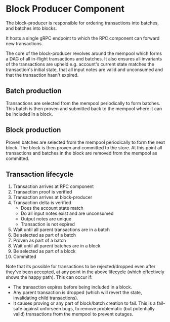 # Block Producer Component

The block-producer is responsible for ordering transactions into batches, and batches into blocks.

It hosts a single gRPC endpoint to which the RPC component can forward new transactions.

The core of the block-producer revolves around the mempool which forms a DAG of all in-flight transactions and batches.
It also ensures all invariants of the transactions are upheld e.g. account's current state matches the transaction's
initial state, that all input notes are valid and unconsumed and that the transaction hasn't expired.

## Batch production

Transactions are selected from the mempool periodically to form batches. This batch is then proven and submitted back to
the mempool where it can be included in a block.

## Block production

Proven batches are selected from the mempool periodically to form the next block. The block is then proven and committed
to the store. At this point all transactions and batches in the block are removed from the mempool as committed.

## Transaction lifecycle

1. Transaction arrives at RPC component
2. Transaction proof is verified
3. Transaction arrives at block-producer
4. Transaction delta is verified
    - Does the account state match
    - Do all input notes exist and are unconsumed
    - Output notes are unique
    - Transaction is not expired
5. Wait until all parent transactions are in a batch
6. Be selected as part of a batch
7. Proven as part of a batch
8. Wait until all parent batches are in a block
9. Be selected as part of a block
10. Committed

Note that its possible for transactions to be rejected/dropped even after they've been accepted, at any point in the
above lifecycle (which effectively shows the happy path). This can occur if:

- The transaction expires before being included in a block.
- Any parent transaction is dropped (which will revert the state, invalidating child transactions). 
- It causes proving or any part of block/batch creation to fail. This is a fail-safe against unforseen bugs, to remove
  problematic (but potentially valid) transactions from the mempool to prevent outages.
